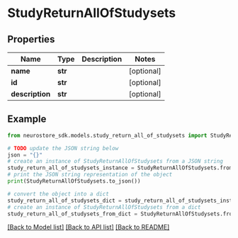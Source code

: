 # StudyReturnAllOfStudysets


## Properties

Name | Type | Description | Notes
------------ | ------------- | ------------- | -------------
**name** | **str** |  | [optional] 
**id** | **str** |  | [optional] 
**description** | **str** |  | [optional] 

## Example

```python
from neurostore_sdk.models.study_return_all_of_studysets import StudyReturnAllOfStudysets

# TODO update the JSON string below
json = "{}"
# create an instance of StudyReturnAllOfStudysets from a JSON string
study_return_all_of_studysets_instance = StudyReturnAllOfStudysets.from_json(json)
# print the JSON string representation of the object
print(StudyReturnAllOfStudysets.to_json())

# convert the object into a dict
study_return_all_of_studysets_dict = study_return_all_of_studysets_instance.to_dict()
# create an instance of StudyReturnAllOfStudysets from a dict
study_return_all_of_studysets_from_dict = StudyReturnAllOfStudysets.from_dict(study_return_all_of_studysets_dict)
```
[[Back to Model list]](../README.md#documentation-for-models) [[Back to API list]](../README.md#documentation-for-api-endpoints) [[Back to README]](../README.md)


